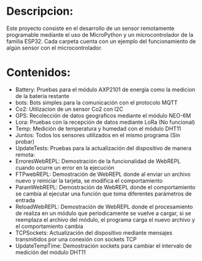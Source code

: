 # **Descripcion:**
Este proyecto consiste en el desarrollo de un sensor remotamente programable mediante el uso de MicroPython y un microcontrolador de la familia ESP32. Cada carpeta cuenta con un ejemplo del funcionamiento de algún sensor con el microcontrolador.
# **Contenidos:**
* Battery: Pruebas para el módulo AXP2101 de energía como la medicion de la bateria restante
* bots: Bots simples para la comunicación con el protocolo MQTT
* Co2: Utilizacion de un sensor Co2 con I2C
* GPS: Recolección de datos geograficos mediante el módulo NEO-6M
* Lora: Pruebas con la recepción de datos mediante LoRa (No funcional)
* Temp: Medición de temperatura y humedad con el módulo DHT11
* Juntos: Todos los sensores utilizados en el mismo programa (Sin probar)
* UpdateTests: Pruebas para la actualización del dispositivo de manera remota:
 *  ErroresWebREPL: Demostración de la funcionalidad de WebREPL cuando ocurre un error en la ejecución
 *  FTPwebREPL: Demostración de WebREPL donde al enviar un archivo nuevo y reiniciar la tarjeta, se modifica el comportamiento
 *  ParamWebREPL: Demostración de WebREPL donde el comportamiento se cambia al ejecutar una función que toma diferentes parámetros de entrada
 *  ReloadWebREPL: Demostración de WebREPL donde el procesamiento de realiza en un módulo que periodicamente se vuelve a cargar, si se reemplaza el archivo del módulo, el programa carga el nuevo archivo y el comportamiento cambia
 *  TCPSockets: Actualización del dispositivo mediante mensajes transmitidos por una conexión con sockets TCP
 *  UpdateTempTime: Demostración sockets para cambiar el intervalo de medición del módulo DHT11
